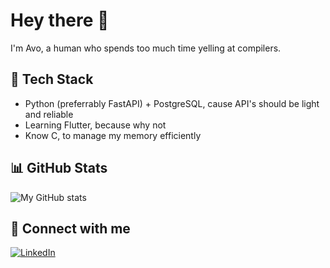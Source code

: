 # Hey there 👋  
I'm Avo, a human who spends too much time yelling at compilers.  

## 🚀 Tech Stack
- Python (preferrably FastAPI) + PostgreSQL, cause API's should be light and reliable
- Learning Flutter, because why not 
- Know C, to manage my memory efficiently

## 📊 GitHub Stats
![My GitHub stats](https://github-readme-stats.vercel.app/api?username=aaavvvooo&show_icons=true&theme=radical)  

## 🔗 Connect with me
[![LinkedIn](https://img.shields.io/badge/-LinkedIn-blue)](https://linkedin.com/in/avo-midoyan)  
  

